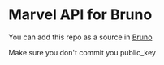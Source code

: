 # Marvel API for Bruno

You can add this repo as a source in [Bruno](https://www.usebruno.com/)

Make sure you don't commit you public_key
